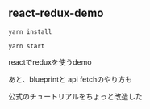 ## react-redux-demo

```
yarn install

yarn start
```

reactでreduxを使うdemo

あと、blueprintと api fetchのやり方も

公式のチュートリアルをちょっと改造した